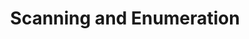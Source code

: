 ---
title: "Scanning and Enumeration"
description: Scanning and Enumeration.
weight: 6
draft: false
showDate: false
---